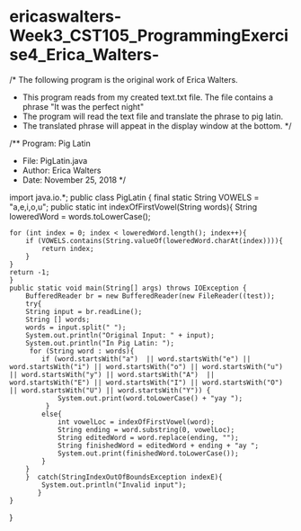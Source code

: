 # ericaswalters-Week3_CST105_ProgrammingExercise4_Erica_Walters-
/* The following program is the original work of Erica Walters.
 * This program reads from my created text.txt file. The file contains a phrase "It was the perfect night"
 * The program will read the text file and translate the phrase to pig latin.
 * The translated phrase will appeat in the display window at the bottom.
 */

/** Program: Pig Latin
 * File: PigLatin.java
 * Author: Erica Walters
 * Date: November 25, 2018 
 */

import java.io.*;
public class PigLatin {
    final static String VOWELS = "a,e,i,o,u";
    public static int indexOfFirstVowel(String words){
    String loweredWord = words.toLowerCase();
    
    for (int index = 0; index < loweredWord.length(); index++){
        if (VOWELS.contains(String.valueOf(loweredWord.charAt(index)))){
            return index;
        }
    }
    return -1;
    }
    public static void main(String[] args) throws IOException {
        BufferedReader br = new BufferedReader(new FileReader((test));           
        try{
        String input = br.readLine();
        String [] words;
        words = input.split(" ");
        System.out.println("Original Input: " + input);
        System.out.println("In Pig Latin: ");
         for (String word : words){
            if (word.startsWith("a")  || word.startsWith("e") || word.startsWith("i") || word.startsWith("o") || word.startsWith("u") || word.startsWith("y") || word.startsWith("A")  || word.startsWith("E") || word.startsWith("I") || word.startsWith("O") || word.startsWith("U") || word.startsWith("Y")) {
                System.out.print(word.toLowerCase() + "yay ");
             }
            else{
                int vowelLoc = indexOfFirstVowel(word);
                String ending = word.substring(0, vowelLoc);
                String editedWord = word.replace(ending, "");
                String finishedWord = editedWord + ending + "ay ";
                System.out.print(finishedWord.toLowerCase());
            }
        } 
        }  catch(StringIndexOutOfBoundsException indexE){
            System.out.println("Invalid input");
           }
    } 
}
